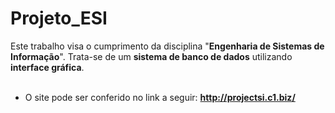 # Projeto_ESI
Este trabalho visa o cumprimento da disciplina "__Engenharia de Sistemas de Informação__". Trata-se de um __sistema de banco de dados__ utilizando __interface gráfica__.
<br />
<br />
- O site pode ser conferido no link a seguir: **http://projectsi.c1.biz/**
